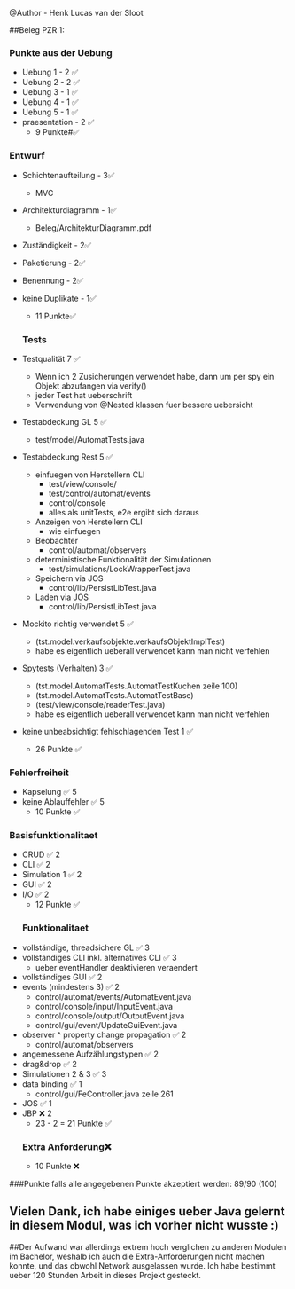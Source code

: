 @Author - Henk Lucas van der Sloot

##Beleg PZR 1:
### Punkte aus der Uebung
* Uebung 1 - 2 ✅
* Uebung 2 - 2 ✅
* Uebung 3 - 1 ✅
* Uebung 4 - 1 ✅
* Uebung 5 - 1 ✅
* praesentation - 2 ✅
  * 9 Punkte#✅

### Entwurf
* Schichtenaufteilung - 3✅
    * MVC
* Architekturdiagramm - 1✅
  * Beleg/ArchitekturDiagramm.pdf
* Zuständigkeit - 2✅ 
* Paketierung - 2✅ 
* Benennung - 2✅
* keine Duplikate - 1✅
    * 11 Punkte✅
  ### Tests
* Testqualität  7 ✅
  * Wenn ich 2 Zusicherungen verwendet habe, dann um per spy ein Objekt abzufangen via verify()
  * jeder Test hat ueberschrift
  * Verwendung von @Nested klassen fuer bessere uebersicht
* Testabdeckung GL 5 ✅
  * test/model/AutomatTests.java
* Testabdeckung Rest 5 ✅
  * einfuegen von Herstellern CLI
    * test/view/console/
    * test/control/automat/events
    * control/console
    * alles als unitTests, e2e ergibt sich daraus
  * Anzeigen von Herstellern CLI
    * wie einfuegen
  * Beobachter
    * control/automat/observers
  * deterministische Funktionalität der Simulationen
    * test/simulations/LockWrapperTest.java
  * Speichern via JOS
    * control/lib/PersistLibTest.java
  * Laden via JOS
    * control/lib/PersistLibTest.java
  
* Mockito richtig verwendet 5 ✅ 
  * (tst.model.verkaufsobjekte.verkaufsObjektImplTest)
  * habe es eigentlich ueberall verwendet kann man nicht verfehlen
* Spytests (Verhalten) 3  ✅
  * (tst.model.AutomatTests.AutomatTestKuchen zeile 100)
  * (tst.model.AutomatTests.AutomatTestBase)
  * (test/view/console/readerTest.java)
  * habe es eigentlich ueberall verwendet kann man nicht verfehlen
* keine unbeabsichtigt fehlschlagenden Test 1 ✅
  * 26 Punkte ✅
### Fehlerfreiheit
* Kapselung ✅ 5
* keine Ablauffehler  ✅ 5
  * 10 Punkte ✅
### Basisfunktionalitaet
* CRUD ✅ 2
* CLI  ✅ 2
* Simulation 1  ✅ 2
* GUI  ✅ 2
* I/O  ✅ 2
  * 12 Punkte ✅
  ### Funktionalitaet
* vollständige, threadsichere GL ✅ 3
* vollständiges CLI inkl. alternatives CLI  ✅ 3
    * ueber eventHandler deaktivieren veraendert
* vollständiges GUI  ✅ 2
* events (mindestens 3)  ✅ 2
  * control/automat/events/AutomatEvent.java
  * control/console/input/InputEvent.java
  * control/console/output/OutputEvent.java
  * control/gui/event/UpdateGuiEvent.java
* observer ^ property change propagation  ✅ 2
  * control/automat/observers
* angemessene Aufzählungstypen  ✅ 2
* drag&drop  ✅ 2
* Simulationen 2 & 3  ✅ 3
* data binding  ✅ 1
  * control/gui/FeController.java zeile 261
* JOS  ✅ 1
* JBP  ❌ 2
  * 23 - 2 = 21 Punkte ✅
  ### Extra Anforderung❌
  * 10 Punkte ❌
  
###Punkte falls alle angegebenen Punkte akzeptiert werden: 89/90 (100)
## Vielen Dank, ich habe einiges ueber Java gelernt in diesem Modul, was ich vorher nicht wusste :)
##Der Aufwand war allerdings extrem hoch verglichen zu anderen Modulen im Bachelor, weshalb ich auch die Extra-Anforderungen nicht machen konnte, und das obwohl Network ausgelassen wurde. Ich habe bestimmt ueber 120 Stunden Arbeit in dieses Projekt gesteckt.



